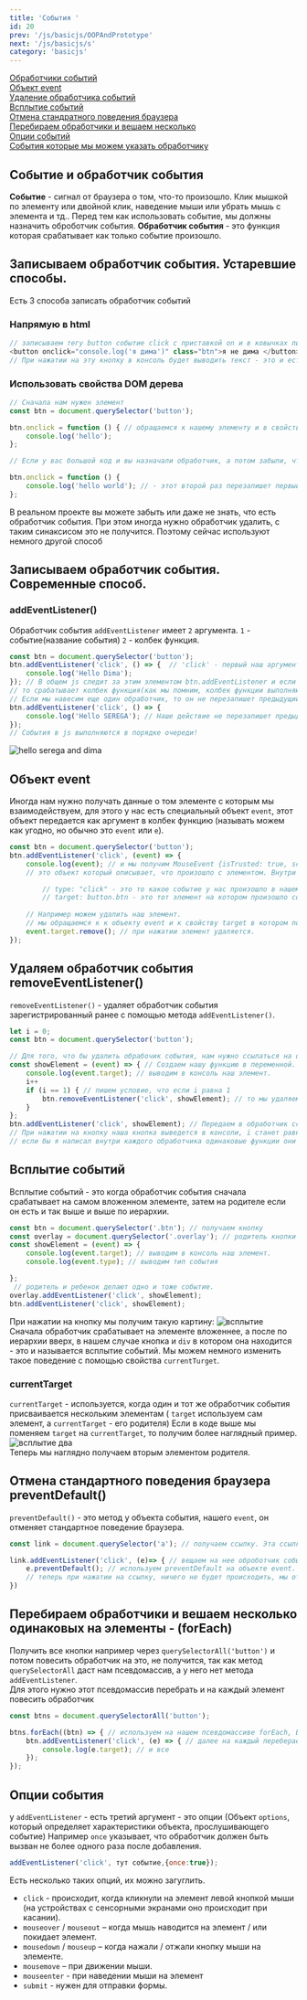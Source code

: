 ```yaml
---
title: 'События '
id: 20
prev: '/js/basicjs/OOPAndPrototype'
next: '/js/basicjs/s'
category: 'basicjs'
---
```




[Обработчики событий](#EventHandler)<br/>
[Объект event](#event)<br/>
[Удаление обработчика событий](#remove)<br/>
[Всплытие событий](#BubblingEvents)<br/>
[Отмена стандратного поведения браузера](#preventDefault)<br/>
[Перебираем обработчики и вешаем несколько](#forEach)<br/>
[Опции событий](#options)<br/>
[События которые мы можем указать обработчику](#allEvent)<br/>


##  Событие и обработчик события ##

<b>Событие</b> - сигнал от браузера о том, что-то произошло.
Клик мышкой по элементу или двойной клик, наведение мыши или убрать мышь с элемента и тд..
Перед тем как использовать событие, мы должны назначить оброботчик события.
<b>Обработчик события</b> - это функция которая срабатывает как только событие произошло.

## Записываем обработчик события. Устаревшие способы.

Есть 3 способа записать обработчик событий
###  Напрямую в html ###
```javaScript
// записываем тегу button событие click с приставкой on и в ковычках пишем js код.
<button onclick="console.log('я дима')" class="btn">я не дима </button>
// При нажатии на эту кнопку в консоль будет выводить текст - это и есть наш обработчик
```
### Использовать свойства DOM дерева ###
```javaScript
// Сначала нам нужен элемент
const btn = document.querySelector('button');

btn.onclick = function () { // обращаемся к нашему элементу и в свойство onclick записываем функцию
    console.log('hello');
};

// Если у вас большой код и вы назначали обработчик, а потом забыли, что взаимодействовали с этим элементом и назначали обработчик еще раз:

btn.onclick = function () {
    console.log('hello world'); // - этот второй раз перезапишет первый обработчик и вы просто потеряете функционал
};
```
В реальном проекте вы можете забыть или даже не знать, что есть обработчик события. При этом иногда нужно обработчик удалить, с таким синаксисом это не получится. Поэтому сейчас используют немного другой способ<br/>

## Записываем обработчик события. Современные способ.

###  addEventListener()
Обработчик события  `addEventListener`  имеет `2` аргумента. `1` - событие(название события)  `2` - колбек функция.  
```javaScript
const btn = document.querySelector('button');
btn.addEventListener('click', () => {  // 'click' - первый наш аргумент, событие клика мыши. 
    console.log('Hello Dima');
}); // В общем js следит за этим элементом btn.addEventListener и если произошло событие нами написанное
// то срабатывает колбек функция(как мы помним, колбек функции выполняются строго за другими) в нашем случае после события. 
// Если мы навесим еще один обработчик, то он не перезапишет предыдущий.
btn.addEventListener('click', () => {
    console.log('Hello SEREGA'); // Наше действие не перезапишет предыдущее, они сработают по порядку
});
// События в js выполняются в порядке очереди!
```
![hello serega and dima](https://github.com/Aquariids/Js-Ts-React-etc../blob/main/JavaScript/img/%D0%91%D0%B5%D0%B7%D1%8B%D0%BC%D1%8F%D0%BD%D0%BD%D1%8B%D0%B9.png)<br/>

## Объект event ##
Иногда нам нужно получать данные о том элементе с которым мы взаимодействуем, для этого у нас есть специальный объект `event`, этот объект передается как аргумент в колбек функцию (называть можем как угодно, но обычно это `event` или `e`).
```javaScript
const btn = document.querySelector('button');
btn.addEventListener('click', (event) => {
    console.log(event); // и мы получим MouseEvent {isTrusted: true, screenX: 360, screenY: 697, clientX: 196, clientY: 511, …}
    // это объект который описывает, что произошло с элементом. Внутри очень много всего, но самые важные свойства это: 

        // type: "click" - это то какое событие у нас произошло в нашем случае это клик
        // target: button.btn - это тот элемент на котором произошло событие
    
    // Например можем удалить наш элемент.
    // мы обращаемся к к объекту event и к свойству target в котором помещается элемент с которым мы взаимодействуем.
    event.target.remove(); // при нажатии элемент удаляется.
});
```                                                       
##  Удаляем обработчик события removeEventListener() 
`removeEventListener()` - удаляет обработчик события зарегистрированный ранее с помощью метода `addEventListener()`.
```javaScript
let i = 0;
const btn = document.querySelector('button');

// Для того, что бы удалить обрабочик события, нам нужно ссылаться на одинаковые функции.
const showElement = (event) => { // Создаем нашу функцию в переменной.
    console.log(event.target); // выводим в консоль наш элемент.
    i++
    if (i == 1) { // пишем условие, что если i равна 1 
        btn.removeEventListener('click', showElement); // то мы удаляем наш обработчик события(ссылаемся на одну функцию)
    }
};
btn.addEventListener('click', showElement); // Передаем в обработчик ссылку на функцию вторым аргументом.
// При нажатии на кнопку наша кнопка выведется в консоли, i станет равна 1 и удалит обработчик, последующие нажатия уже не дадут никакого результата.
// если бы я написал внутри каждого обработчика одинаковые функции они бы не были равны, это все равно было бы два разных объекта, поэтому просто ссылаемся на одну функцию!
```
##  Всплытие событий

Всплытие событий - это когда обработчик события сначала срабатывает на самом вложенном элементе, затем на родителе если он есть и так выше и выше по иерархии.
```javaScript
const btn = document.querySelector('.btn'); // получаем кнопку
const overlay = document.querySelector('.overlay'); // родитель кнопки
const showElement = (event) => { 
    console.log(event.target); // выводим в консоль наш элемент.
    console.log(event.type); // выводим тип события

};
 // родитель и ребенок делают одно и тоже событие.
overlay.addEventListener('click', showElement);
btn.addEventListener('click', showElement);
```
При нажатии на кнопку мы получим такую картину:
![всплытие](https://github.com/Aquariids/Js-Ts-React-etc../blob/main/JavaScript/img/%D0%B2%D1%81%D0%BF%D0%BB%D1%8B%D1%82%D0%B8%D0%B5.png)<br/>
Сначала обработчик срабатывает на элементе вложеннее, а после по иерархии вверх, в нашем случае кнопка и `div` в котором она находится - это и называется всплытие событий.
Мы можем немного изменить такое поведение с помощью свойства `currentTurget`.<br/>
### currentTarget ###
`currentTarget` -  используется, когда один и тот же обработчик события присваивается нескольким элементам ( `target` используем сам элемент, а `currentTarget` - его родителя)
Если в коде выше мы поменяем `target` на `currentTarget`, то получим более наглядный пример.
![всплытие два](https://github.com/Aquariids/Js-Ts-React-etc../blob/main/JavaScript/img/%D0%B2%D1%81%D0%BF%D0%BB%D1%8B%D1%82%D0%B8%D0%B5%20%D0%B4%D0%B2%D0%B0.png)<br/>
Теперь мы наглядно получаем вторым элементом родителя.
 ## Отмена стандартного поведения браузера preventDefault()

`preventDefault()` - это метод у объекта события, нашего `event`, он отменяет стандартное поведение браузера.
```javaScript
const link = document.querySelector('a'); // получаем ссылку. Эта ссылка ведет на мой гитХаб

link.addEventListener('click', (e)=> { // вещаем на нее оброботчик события
    e.preventDefault(); // используем preventDefault на объекте event.
    // теперь при нажатии на ссылку, ничего не будет происходить, мы отменили стандартное поведение браузера.
})
```


##  Перебираем обработчики и вешаем несколько одинаковых на элементы - (forEach) ##

Получить все кнопки например через `querySelectorAll('button')` и потом повесить обработчик на это, не получится, так как метод `querySelectorAll` даст нам псевдомассив, а у него нет метода `addEventListener`.<br/>
Для этого нужно этот псевдомассив перебрать и на каждый элемент повесить обработчик
```javaScript
const btns = document.querySelectorAll('button');

btns.forEach((btn) => { // используем на нашем псевдомассиве forEach, В первом аргументе как мы помним находится элемент который перебераем
    btn.addEventListener('click', (e) => { // далее на каждый перебераемый элемент мы вешаем обработчик событий
        console.log(e.target); // и все
    });
});

```
## Опции события
у `addEventListener` - есть третий аргумент - это опции (Объект `options`, который определяет характеристики объекта, прослушивающего событие)
Например `once` указывает, что обработчик должен быть вызван не более одного раза после добавления.
```javaScript
addEventListener('click', тут событие,{once:true});
```
Есть несколько таких опций, их можно загуглить.

- `click` -  происходит, когда кликнули на элемент левой кнопкой мыши 
(на устройствах с сенсорными экранами оно происходит при касании).
- `mouseover` / `mouseout` – когда мышь наводится на элемент / или покидает элемент.
- `mousedown` / `mouseup` – когда нажали / отжали кнопку мыши на элементе.
- `mousemove` – при движении мыши.
- `mouseenter` - при наведении мыши на элемент
- `submit` -  нужен для отправки формы.
